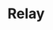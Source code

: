 ---
git: https://github.com/facebook/relay
images:
- facebook_relay-icon.svg
logohandle: facebook_relay
sort: relayjs
tags:
- facebook
- javascript
title: Relay
website: https://facebook.github.io/relay/
---